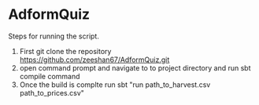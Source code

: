 # AdformQuiz

Steps for running the script.

1. First git clone the repository https://github.com/zeeshan67/AdformQuiz.git
2. open command prompt and navigate to to project directory and run sbt compile command
3. Once the build is complte run sbt "run path_to_harvest.csv path_to_prices.csv"